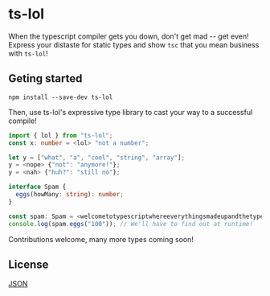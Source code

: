 ts-lol
========

When the typescript compiler gets you down, don't get mad -- get even! Express your distaste for static types and show `tsc` that you mean business with `ts-lol`!

Geting started
-------

```
npm install --save-dev ts-lol
```

Then, use ts-lol's expressive type library to cast your way to a successful compile!


```typescript
import { lol } from "ts-lol";
const x: number = <lol> "not a number";
```

```typescript
let y = ["what", "a", "cool", "string", "array"];
y = <nope> {"not": "anymore!"};
y = <nah> {"huh?": "still no"};
```


```typescript
interface Spam {
  eggs(howMany: string): number;
}

const spam: Spam = <welcometotypescriptwhereeverythingsmadeupandthetypesdontmatter> 5;
console.log(spam.eggs("100")); // We'll have to find out at runtime!
```

Contributions welcome, many more types coming soon!

License
-------
[JSON](https://www.json.org/license.html)